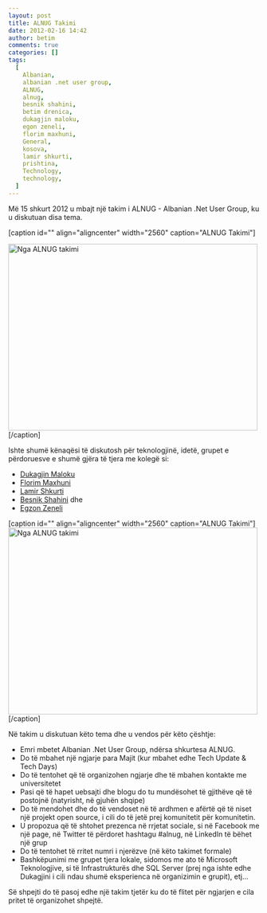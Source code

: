 ```yaml
---
layout: post
title: ALNUG Takimi
date: 2012-02-16 14:42
author: betim
comments: true
categories: []
tags:
  [
    Albanian,
    albanian .net user group,
    ALNUG,
    alnug,
    besnik shahini,
    betim drenica,
    dukagjin maloku,
    egon zeneli,
    florim maxhuni,
    General,
    kosova,
    lamir shkurti,
    prishtina,
    Technology,
    technology,
  ]
---
```


Më 15 shkurt 2012 u mbajt një takim i ALNUG - Albanian .Net User Group, ku u diskutuan disa tema.

[caption id="" align="aligncenter" width="2560" caption="ALNUG Takimi"]</dt><dt class="wp-caption-dt"><img style="height:375px;width:500px;" title="ALNUG Takimi" src="http://blog.betimdrenica.com/wp-content/uploads/2012/02/wp_000095.jpg" alt="Nga ALNUG takimi" width="2560" height="1920" />[/caption]

<!--more-->Ishte shumë kënaqësi të diskutosh për teknologjinë, idetë, grupet e përdoruesve e shumë gjëra të tjera me kolegë si:
<ul>
	<li><a title="Dukagjin Maloku" href="https://twitter.com/#!/DugiSQL" target="_blank">Dukagjin Maloku</a></li>
	<li><a title="Florim Maxhuni" href="https://twitter.com/#!/florimmaxhuni" target="_blank">Florim Maxhuni</a></li>
	<li><a title="Lamir Shkurti" href="https://twitter.com/#!/lamirshkurti" target="_blank">Lamir Shkurti</a></li>
	<li><a title="Besnik Shahini" href="https://twitter.com/#!/BesnikShahini" target="_blank">Besnik Shahini</a> dhe</li>
	<li><a title="Egzon Zeneli" href="https://twitter.com/#!/egzonzeneli" target="_blank">Egzon Zeneli</a></li>
</ul>
[caption id="" align="aligncenter" width="2560" caption="ALNUG Takimi"]<img style="height:375px;width:500px;" title="ALNUG Takimi" src="http://blog.betimdrenica.com/wp-content/uploads/2012/02/2012216144151.jpg" alt="Nga ALNUG takimi" width="2560" height="1920" />[/caption]

Në takim u diskutuan këto tema dhe u vendos për këto çështje:

- Emri mbetet Albanian .Net User Group, ndërsa shkurtesa ALNUG.
- Do të mbahet një ngjarje para Majit (kur mbahet edhe Tech Update &amp; Tech Days)
- Do të tentohet që të organizohen ngjarje dhe të mbahen kontakte me universitetet
- Pasi që të hapet uebsajti dhe blogu do tu mundësohet të gjithëve që të postojnë (natyrisht, në gjuhën shqipe)
- Do të mendohet dhe do të vendoset në të ardhmen e afërtë që të niset një projekt open source, i cili do të jetë prej komunitetit për komunitetin.
- U propozua që të shtohet prezenca në rrjetat sociale, si në Facebook me një page, në Twitter të përdoret hashtagu #alnug, në LinkedIn të bëhet një grup
- Do të tentohet të rritet numri i njerëzve (në këto takimet formale)
- Bashkëpunimi me grupet tjera lokale, sidomos me ato të Microsoft Teknologjive, si të Infrastrukturës dhe SQL Server (prej nga ishte edhe Dukagjini i cili ndau shumë eksperienca në organizimin e grupit), etj...

Së shpejti do të pasoj edhe një takim tjetër ku do të flitet për ngjarjen e cila pritet të organizohet shpejtë.

